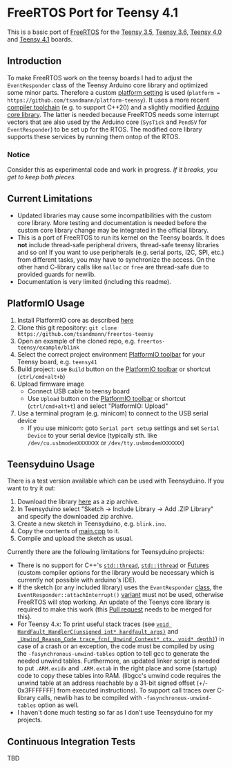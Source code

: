 # FreeRTOS Port for Teensy 4.1

This is a basic port of [FreeRTOS][FreeRTOS] for the [Teensy 3.5][Teensy], [Teensy 3.6][Teensy], [Teensy 4.0][Teensy] and [Teensy 4.1][Teensy] boards.

## Introduction

To make FreeRTOS work on the teensy boards I had to adjust the `EventResponder` class of the Teensy Arduino core library and optimized some minor parts. Therefore a custom [platform setting][TeensyPlatform] is used (`platform = https://github.com/tsandmann/platform-teensy`). It uses a more recent [compiler toolchain][ARMCrossCompiler] (e.g. to support C++20) and a slightly modified [Arduino core library][TeensyLibCore]. The latter is needed because FreeRTOS needs some interrupt vectors that are also used by the Arduino core (`SysTick` and `PendSV` for `EventResponder`) to be set up for the RTOS. The modified core library supports these services by running them ontop of the RTOS.

### Notice

Consider this as experimental code and work in progress. *If it breaks, you get to keep both pieces.*

## Current Limitations

* Updated libraries may cause some incompatibilities with the custom core library. More testing and documentation is needed before the custom core library change may be integrated in the official library.
* This is a port of FreeRTOS to run its kernel on the Teensy boards. It does **not** include thread-safe peripheral drivers, thread-safe teensy libraries and so on! If you want to use peripherals (e.g. serial ports, I2C, SPI, etc.) from different tasks, you may have to synchronize the access. On the other hand C-library calls like `malloc` or `free` are thread-safe due to provided guards for newlib.
* Documentation is very limited (including this readme).

## PlatformIO Usage

1. Install PlatformIO core as described [here][PIOInstall]
1. Clone this git repository: `git clone https://github.com/tsandmann/freertos-teensy`
1. Open an example of the cloned repo, e.g. `freertos-teensy/example/blink`
1. Select the correct project environment [PlatformIO toolbar][PIOToolbar] for your Teensy board, e.g. `teensy41`
1. Build project: use `Build` button on the [PlatformIO toolbar][PIOToolbar] or shortcut (`ctrl/cmd+alt+b`)
1. Upload firmware image
    * Connect USB cable to teensy board
    * Use `Upload` button on the [PlatformIO toolbar][PIOToolbar] or shortcut (`ctrl/cmd+alt+t`) and select "PlatformIO: Upload"
1. Use a terminal program (e.g. minicom) to connect to the USB serial device
    * If you use minicom: goto `Serial port setup` settings and set `Serial Device` to your serial device (typically sth. like `/dev/cu.usbmodemXXXXXXX` or `/dev/tty.usbmodemXXXXXXX`)

## Teensyduino Usage

There is a test version available which can be used with Teensyduino. If you want to try it out:

1. Download the library [here](https://github.com/tsandmann/freertos-teensy/releases) as a zip archive.
1. In Teensyduino select "Sketch -> Include Library -> Add .ZIP Library" and specify the downloaded zip archive.
1. Create a new sketch in Teensyduino, e.g. `blink.ino`.
1. Copy the contents of [main.cpp](https://github.com/tsandmann/freertos-teensy/blob/master/example/blink/src/main.cpp) to it.
1. Compile and upload the sketch as usual.

Currently there are the following limitations for Teensyduino projects:

 - There is no support for C++'s [`std::thread`][StdThread], [`std::jthread`][StdThread] or [Futures][StdThread] (custom compiler options for the library would be necessary which is currently not possible with arduino's IDE).
 - If the sketch (or any included library) uses the `EventResponder` [class](https://github.com/PaulStoffregen/cores/blob/bf413538ce5d331a4ac768e50c5668b9b6c1901f/teensy4/EventResponder.h#L67), the `EventResponder::attachInterrupt()` [variant](https://github.com/PaulStoffregen/cores/blob/bf413538ce5d331a4ac768e50c5668b9b6c1901f/teensy4/EventResponder.h#L111) must not be used, otherwise FreeRTOS will stop working. An update of the Teenys core library is required to make this work (this [Pull request](https://github.com/PaulStoffregen/cores/pull/683) needs to be merged for this).
 - For Teensy 4.x: To print useful stack traces (see [`void HardFault_HandlerC(unsigned int* hardfault_args)`](https://github.com/tsandmann/freertos-teensy/blob/master/src/portable/teensy_4.cpp#L351) and [`_Unwind_Reason_Code trace_fcn(_Unwind_Context* ctx, void* depth)`](https://github.com/tsandmann/freertos-teensy/blob/master/src/portable/teensy_common.cpp#L179)) in case of a crash or an exception, the code must be compiled by using the `-fasynchronous-unwind-tables` option to tell gcc to generate the needed unwind tables. Furthermore, an updated linker script is needed to put `.ARM.exidx` and `.ARM.extab` in the right place and some (startup) code to copy these tables into RAM. (libgcc's unwind code requires the unwind table at an address reachable by a 31-bit signed offset (+/- 0x3FFFFFFF) from executed instructions). To support call traces over C-library calls, newlib has to be compiled with `-fasynchronous-unwind-tables` option as well.
 - I haven't done much testing so far as I don't use Teensyduino for my projects.

## Continuous Integration Tests

TBD

[FreeRTOS]: https://www.freertos.org
[Teensy]: https://www.pjrc.com/teensy/index.html
[PlatformIO]: https://platformio.org
[PIOGithub]: https://github.com/platformio/platformio-core
[PIOInstall]: https://docs.platformio.org/en/latest/integration/ide/vscode.html#installation
[PioCliInstall]: https://docs.platformio.org/en/latest/core/installation.html#install-shell-commands
[PIOToolbar]: https://docs.platformio.org/en/latest/integration/ide/vscode.html#platformio-toolbar
[VSCode]: https://github.com/Microsoft/vscode
[PlatformIOIDE]: http://docs.platformio.org/en/latest/ide.html#ide
[TeensyPlatform]: https://github.com/tsandmann/platform-teensy
[ARMCrossCompiler]: https://github.com/tsandmann/arm-cortexm-toolchain-linux
[TeensyLibCore]: https://github.com/tsandmann/teensy-cores
[StdThread]: https://en.cppreference.com/w/cpp/thread
